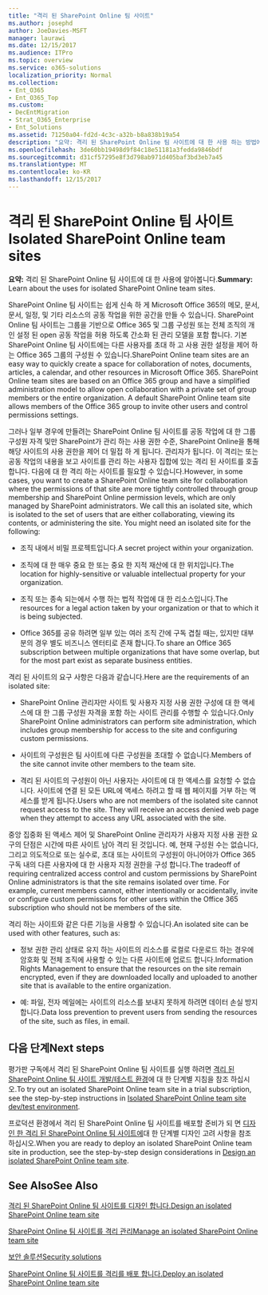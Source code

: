 ```yaml
---
title: "격리 된 SharePoint Online 팀 사이트"
ms.author: josephd
author: JoeDavies-MSFT
manager: laurawi
ms.date: 12/15/2017
ms.audience: ITPro
ms.topic: overview
ms.service: o365-solutions
localization_priority: Normal
ms.collection:
- Ent_O365
- Ent_O365_Top
ms.custom:
- DecEntMigration
- Strat_O365_Enterprise
- Ent_Solutions
ms.assetid: 71250a04-fd2d-4c3c-a32b-b8a838b19a54
description: "요약: 격리 된 SharePoint Online 팀 사이트에 대 한 사용 하는 방법에 대 한 설명입니다."
ms.openlocfilehash: 3de60bb19498d9f84c18e51181a3fedda9846bdf
ms.sourcegitcommit: d31cf57295e8f3d798ab971d405baf3bd3eb7a45
ms.translationtype: MT
ms.contentlocale: ko-KR
ms.lasthandoff: 12/15/2017
---
```

# <a name="isolated-sharepoint-online-team-sites"></a><span data-ttu-id="aa63b-103">격리 된 SharePoint Online 팀 사이트</span><span class="sxs-lookup"><span data-stu-id="aa63b-103">Isolated SharePoint Online team sites</span></span>

 <span data-ttu-id="aa63b-104">**요약:** 격리 된 SharePoint Online 팀 사이트에 대 한 사용에 알아봅니다.</span><span class="sxs-lookup"><span data-stu-id="aa63b-104">**Summary:** Learn about the uses for isolated SharePoint Online team sites.</span></span>
  
<span data-ttu-id="aa63b-p101">SharePoint Online 팀 사이트는 쉽게 신속 하 게 Microsoft Office 365의 메모, 문서, 문서, 일정, 및 기타 리소스의 공동 작업을 위한 공간을 만들 수 있습니다. SharePoint Online 팀 사이트는 그룹을 기반으로 Office 365 및 그룹 구성원 또는 전체 조직의 개인 설정 된 open 공동 작업을 허용 하도록 간소화 된 관리 모델을 포함 합니다. 기본 SharePoint Online 팀 사이트에는 다른 사용자를 초대 하 고 사용 권한 설정을 제어 하는 Office 365 그룹의 구성원 수 있습니다.</span><span class="sxs-lookup"><span data-stu-id="aa63b-p101">SharePoint Online team sites are an easy way to quickly create a space for collaboration of notes, documents, articles, a calendar, and other resources in Microsoft Office 365. SharePoint Online team sites are based on an Office 365 group and have a simplified administration model to allow open collaboration with a private set of group members or the entire organization. A default SharePoint Online team site allows members of the Office 365 group to invite other users and control permissions settings.</span></span>
  
<span data-ttu-id="aa63b-p102">그러나 일부 경우에 만들려는 SharePoint Online 팀 사이트를 공동 작업에 대 한 그룹 구성원 자격 및만 SharePoint가 관리 하는 사용 권한 수준, SharePoint Online을 통해 해당 사이트의 사용 권한을 제어 더 밀접 하 게 됩니다. 관리자가 됩니다. 이 격리는 또는 공동 작업의 내용을 보고 사이트를 관리 하는 사용자 집합에 있는 격리 된 사이트를 호출 합니다. 다음에 대 한 격리 하는 사이트를 필요할 수 있습니다.</span><span class="sxs-lookup"><span data-stu-id="aa63b-p102">However, in some cases, you want to create a SharePoint Online team site for collaboration where the permissions of that site are more tightly controlled through group membership and SharePoint Online permission levels, which are only managed by SharePoint administrators. We call this an isolated site, which is isolated to the set of users that are either collaborating, viewing its contents, or administering the site. You might need an isolated site for the following:</span></span>
  
- <span data-ttu-id="aa63b-111">조직 내에서 비밀 프로젝트입니다.</span><span class="sxs-lookup"><span data-stu-id="aa63b-111">A secret project within your organization.</span></span>
    
- <span data-ttu-id="aa63b-112">조직에 대 한 매우 중요 한 또는 중요 한 지적 재산에 대 한 위치입니다.</span><span class="sxs-lookup"><span data-stu-id="aa63b-112">The location for highly-sensitive or valuable intellectual property for your organization.</span></span>
    
- <span data-ttu-id="aa63b-113">조직 또는 종속 되는에서 수행 하는 법적 작업에 대 한 리소스입니다.</span><span class="sxs-lookup"><span data-stu-id="aa63b-113">The resources for a legal action taken by your organization or that to which it is being subjected.</span></span>
    
- <span data-ttu-id="aa63b-114">Office 365를 공유 하려면 일부 있는 여러 조직 간에 구독 겹칠 때는, 있지만 대부분의 경우 별도 비즈니스 엔터티로 존재 합니다.</span><span class="sxs-lookup"><span data-stu-id="aa63b-114">To share an Office 365 subscription between multiple organizations that have some overlap, but for the most part exist as separate business entities.</span></span>
    
<span data-ttu-id="aa63b-115">격리 된 사이트의 요구 사항은 다음과 같습니다.</span><span class="sxs-lookup"><span data-stu-id="aa63b-115">Here are the requirements of an isolated site:</span></span>
  
- <span data-ttu-id="aa63b-116">SharePoint Online 관리자만 사이트 및 사용자 지정 사용 권한 구성에 대 한 액세스에 대 한 그룹 구성원 자격을 포함 하는 사이트 관리를 수행할 수 있습니다.</span><span class="sxs-lookup"><span data-stu-id="aa63b-116">Only SharePoint Online administrators can perform site administration, which includes group membership for access to the site and configuring custom permissions.</span></span>
    
- <span data-ttu-id="aa63b-117">사이트의 구성원은 팀 사이트에 다른 구성원을 초대할 수 없습니다.</span><span class="sxs-lookup"><span data-stu-id="aa63b-117">Members of the site cannot invite other members to the team site.</span></span>
    
- <span data-ttu-id="aa63b-p103">격리 된 사이트의 구성원이 아닌 사용자는 사이트에 대 한 액세스를 요청할 수 없습니다. 사이트에 연결 된 모든 URL에 액세스 하려고 할 때 웹 페이지를 거부 하는 액세스를 받게 됩니다.</span><span class="sxs-lookup"><span data-stu-id="aa63b-p103">Users who are not members of the isolated site cannot request access to the site. They will receive an access denied web page when they attempt to access any URL associated with the site.</span></span>
    
<span data-ttu-id="aa63b-p104">중앙 집중화 된 액세스 제어 및 SharePoint Online 관리자가 사용자 지정 사용 권한 요구의 단점은 시간에 따른 사이트 남아 격리 된 것입니다. 예, 현재 구성원 수는 없습니다, 그리고 의도적으로 또는 실수로, 초대 또는 사이트의 구성원이 아니어야가 Office 365 구독 내의 다른 사용자에 대 한 사용자 지정 권한을 구성 합니다.</span><span class="sxs-lookup"><span data-stu-id="aa63b-p104">The tradeoff of requiring centralized access control and custom permissions by SharePoint Online administrators is that the site remains isolated over time. For example, current members cannot, either intentionally or accidentally, invite or configure custom permissions for other users within the Office 365 subscription who should not be members of the site.</span></span>
  
<span data-ttu-id="aa63b-122">격리 하는 사이트와 같은 다른 기능을 사용할 수 있습니다.</span><span class="sxs-lookup"><span data-stu-id="aa63b-122">An isolated site can be used with other features, such as:</span></span>
  
- <span data-ttu-id="aa63b-123">정보 권한 관리 상태로 유지 하는 사이트의 리소스를 로컬로 다운로드 하는 경우에 암호화 및 전체 조직에 사용할 수 있는 다른 사이트에 업로드 합니다.</span><span class="sxs-lookup"><span data-stu-id="aa63b-123">Information Rights Management to ensure that the resources on the site remain encrypted, even if they are downloaded locally and uploaded to another site that is available to the entire organization.</span></span>
    
- <span data-ttu-id="aa63b-124">예: 파일, 전자 메일에는 사이트의 리소스를 보내지 못하게 하려면 데이터 손실 방지 합니다.</span><span class="sxs-lookup"><span data-stu-id="aa63b-124">Data loss prevention to prevent users from sending the resources of the site, such as files, in email.</span></span>
    
## <a name="next-steps"></a><span data-ttu-id="aa63b-125">다음 단계</span><span class="sxs-lookup"><span data-stu-id="aa63b-125">Next steps</span></span>

<span data-ttu-id="aa63b-126">평가판 구독에서 격리 된 SharePoint Online 팀 사이트를 실행 하려면 [격리 된 SharePoint Online 팀 사이트 개발/테스트 환경](isolated-sharepoint-online-team-site-dev-test-environment.md)에 대 한 단계별 지침을 참조 하십시오.</span><span class="sxs-lookup"><span data-stu-id="aa63b-126">To try out an isolated SharePoint Online team site in a trial subscription, see the step-by-step instructions in [Isolated SharePoint Online team site dev/test environment](isolated-sharepoint-online-team-site-dev-test-environment.md).</span></span>
  
<span data-ttu-id="aa63b-127">프로덕션 환경에서 격리 된 SharePoint Online 팀 사이트를 배포할 준비가 되 면 [디자인 한 격리 된 SharePoint Online 팀 사이트에](design-an-isolated-sharepoint-online-team-site.md)대 한 단계별 디자인 고려 사항을 참조 하십시오.</span><span class="sxs-lookup"><span data-stu-id="aa63b-127">When you are ready to deploy an isolated SharePoint Online team site in production, see the step-by-step design considerations in [Design an isolated SharePoint Online team site](design-an-isolated-sharepoint-online-team-site.md).</span></span>
  
## <a name="see-also"></a><span data-ttu-id="aa63b-128">See Also</span><span class="sxs-lookup"><span data-stu-id="aa63b-128">See Also</span></span>

[<span data-ttu-id="aa63b-129">격리 된 SharePoint Online 팀 사이트를 디자인 합니다.</span><span class="sxs-lookup"><span data-stu-id="aa63b-129">Design an isolated SharePoint Online team site</span></span>](design-an-isolated-sharepoint-online-team-site.md)
  
[<span data-ttu-id="aa63b-130">SharePoint Online 팀 사이트를 격리 관리</span><span class="sxs-lookup"><span data-stu-id="aa63b-130">Manage an isolated SharePoint Online team site</span></span>](manage-an-isolated-sharepoint-online-team-site.md)
  
[<span data-ttu-id="aa63b-131">보안 솔루션</span><span class="sxs-lookup"><span data-stu-id="aa63b-131">Security solutions</span></span>](security-solutions.md)

[<span data-ttu-id="aa63b-132">SharePoint Online 팀 사이트를 격리를 배포 합니다.</span><span class="sxs-lookup"><span data-stu-id="aa63b-132">Deploy an isolated SharePoint Online team site</span></span>](deploy-an-isolated-sharepoint-online-team-site.md)



